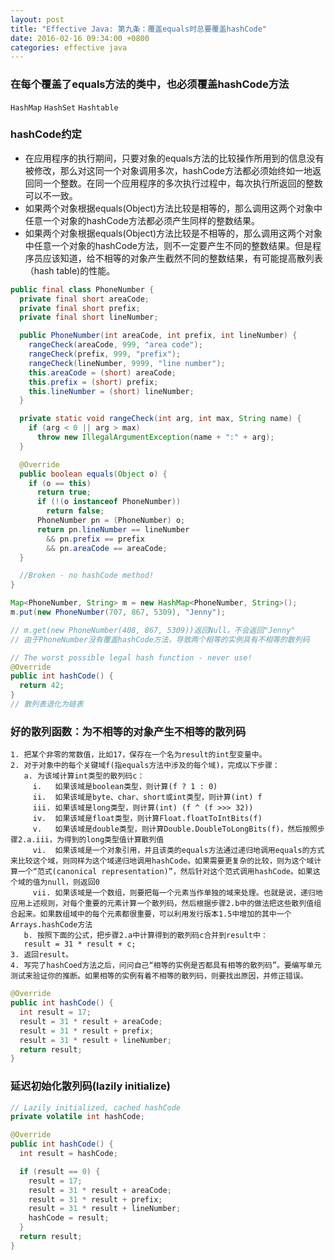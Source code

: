 ```yaml
---
layout: post
title: "Effective Java: 第九条：覆盖equals时总要覆盖hashCode"
date: 2016-02-16 09:34:00 +0800
categories: effective java
---
```

### 在每个覆盖了equals方法的类中，也必须覆盖hashCode方法
`HashMap` `HashSet` `Hashtable`

### hashCode约定
* 在应用程序的执行期间，只要对象的equals方法的比较操作所用到的信息没有被修改，那么对这同一个对象调用多次，hashCode方法都必须始终如一地返回同一个整数。在同一个应用程序的多次执行过程中，每次执行所返回的整数可以不一致。
* 如果两个对象根据equals(Object)方法比较是相等的，那么调用这两个对象中任意一个对象的hashCode方法都必须产生同样的整数结果。
* 如果两个对象根据equals(Object)方法比较是不相等的，那么调用这两个对象中任意一个对象的hashCode方法，则不一定要产生不同的整数结果。但是程序员应该知道，给不相等的对象产生截然不同的整数结果，有可能提高散列表（hash table)的性能。

~~~java
public final class PhoneNumber {
  private final short areaCode;
  private final short prefix;
  private final short lineNumber;

  public PhoneNumber(int areaCode, int prefix, int lineNumber) {
    rangeCheck(areaCode, 999, "area code");
    rangeCheck(prefix, 999, "prefix");
    rangeCheck(lineNumber, 9999, "line number");
    this.areaCode = (short) areaCode;
    this.prefix = (short) prefix;
    this.lineNumber = (short) lineNumber;
  }

  private static void rangeCheck(int arg, int max, String name) {
    if (arg < 0 || arg > max)
      throw new IllegalArgumentException(name + ":" + arg);
  }

  @Override
  public boolean equals(Object o) {
    if (o == this)
      return true;
      if (!(o instanceof PhoneNumber))
        return false;
      PhoneNumber pn = (PhoneNumber) o;
      return pn.lineNumber == lineNumber
        && pn.prefix == prefix
        && pn.areaCode == areaCode;
  }

  //Broken - no hashCode method!
}
~~~

~~~java
Map<PhoneNumber, String> m = new HashMap<PhoneNumber, String>();
m.put(new PhoneNumber(707, 867, 5309), "Jenny");

// m.get(new PhoneNumber(408, 867, 5309))返回Null，不会返回"Jenny"
// 由于PhoneNumber没有覆盖hashCode方法，导致两个相等的实例具有不相等的散列码
~~~

~~~java
// The worst possible legal hash function - never use!
@Override
public int hashCode() {
  return 42;
}
// 散列表退化为链表
~~~

### 好的散列函数：为不相等的对象产生不相等的散列码
~~~
1. 把某个非零的常数值，比如17，保存在一个名为result的int型变量中。
2. 对于对象中的每个关键域f(指equals方法中涉及的每个域)，完成以下步骤：
   a. 为该域计算int类型的散列码c：
     i.   如果该域是boolean类型，则计算(f ? 1 : 0)
     ii.  如果该域是byte、char、short或int类型，则计算(int) f
     iii. 如果该域是long类型，则计算(int) (f ^ (f >>> 32))
     iv.  如果该域是float类型，则计算Float.floatToIntBits(f)
     v.   如果该域是double类型，则计算Double.DoubleToLongBits(f)，然后按照步骤2.a.iii，为得到的long类型值计算散列值
     vi.  如果该域是一个对象引用，并且该类的equals方法通过递归地调用equals的方式来比较这个域，则同样为这个域递归地调用hashCode。如果需要更复杂的比较，则为这个域计算一个“范式(canonical representation)”，然后针对这个范式调用hashCode。如果这个域的值为null，则返回0
     vii. 如果该域是一个数组，则要把每一个元素当作单独的域来处理。也就是说，递归地应用上述规则，对每个重要的元素计算一个散列码，然后根据步骤2.b中的做法把这些散列值组合起来。如果数组域中的每个元素都很重要，可以利用发行版本1.5中增加的其中一个Arrays.hashCode方法
   b. 按照下面的公式，把步骤2.a中计算得到的散列码c合并到result中：
   result = 31 * result + c;
3. 返回result。
4. 写完了hashCoed方法之后，问问自己“相等的实例是否都具有相等的散列码”。要编写单元测试来验证你的推断。如果相等的实例有着不相等的散列码，则要找出原因，并修正错误。
~~~

~~~java
@Override
public int hashCode() {
  int result = 17;
  result = 31 * result + areaCode;
  result = 31 * result + prefix;
  result = 31 * result + lineNumber;
  return result;
}
~~~

### 延迟初始化散列码(lazily initialize)

~~~java
// Lazily initialized, cached hashCode
private volatile int hashCode;

@Override
public int hashCode() {
  int result = hashCode;

  if (result == 0) {
    result = 17;
    result = 31 * result + areaCode;
    result = 31 * result + prefix;
    result = 31 * result + lineNumber;
    hashCode = result;
  }
  return result;
}
~~~
